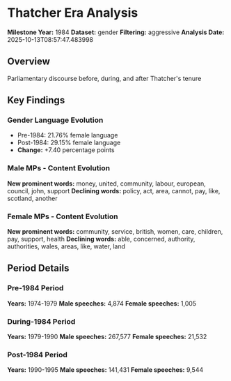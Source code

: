 # Thatcher Era Analysis

**Milestone Year:** 1984
**Dataset:** gender
**Filtering:** aggressive
**Analysis Date:** 2025-10-13T08:57:47.483998

## Overview

Parliamentary discourse before, during, and after Thatcher's tenure

## Key Findings

### Gender Language Evolution
- Pre-1984: 21.76% female language
- Post-1984: 29.15% female language
- **Change:** +7.40 percentage points

### Male MPs - Content Evolution
**New prominent words:** money, united, community, labour, european, council, john, support
**Declining words:** policy, act, area, cannot, pay, like, scotland, another

### Female MPs - Content Evolution
**New prominent words:** community, service, british, women, care, children, pay, support, health
**Declining words:** able, concerned, authority, authorities, wales, areas, like, water, land

## Period Details

### Pre-1984 Period
**Years:** 1974-1979
**Male speeches:** 4,874
**Female speeches:** 1,005

### During-1984 Period
**Years:** 1979-1990
**Male speeches:** 267,577
**Female speeches:** 21,532

### Post-1984 Period
**Years:** 1990-1995
**Male speeches:** 141,431
**Female speeches:** 9,544

